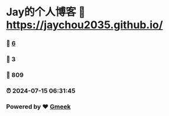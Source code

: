 # Jay的个人博客 :link: https://jaychou2035.github.io/ 
### :page_facing_up: [6](https://jaychou2035.github.io//tag.html) 
### :speech_balloon: 3 
### :hibiscus: 809 
### :alarm_clock: 2024-07-15 06:31:45 
### Powered by :heart: [Gmeek](https://github.com/Meekdai/Gmeek)
